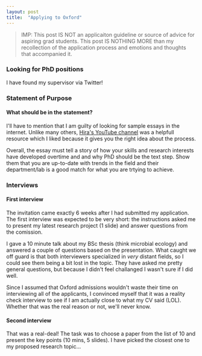 ```yaml
---
layout: post
title:  "Applying to Oxford"
---
```


> IMP: This post IS NOT an applicaiton guideline or source of advice for aspiring grad students. This post IS NOTHING MORE than my recollection of the application process and emotions and thoughts that accompanied it.

### Looking for PhD positions
I have found my supervisor via Twitter!

### Statement of Purpose

#### What should be in the statement?
I'll have to mention that I am guilty of looking for sample essays in the internet. Unlike many others, [Hira's YouTube channel](https://www.youtube.com/@oxford_phd) was a helpfull resource which I liked because it gives you the right idea about the process. 

Overall, the essay must tell a story of how your skills and research interests have developed overtime and and why PhD should be the text step. Show them that you are up-to-date with trends in the field and their department/lab is a good match for what you are trtying to achieve.

### Interviews

#### First interview
The invitation came exactly 6 weeks after I had submitted my application. The first interview was expected to be very short: the instructions asked me to present my latest research project (1 slide) and answer questions from the comission. 

I gave a 10 minute talk about my BSc thesis (think microbial ecology) and answered a couple of questions based on the presentation. What caught we off guard is that both interviewers specialized in *very* distant fields, so I could see them being a bit lost in the topic. They have asked me pretty general questions, but because I didn't feel challanged I wasn't sure if I did well.

Since I assumed that Oxford admissions wouldn't waste their time on interviewing all of the applicants, I convinced myself that it was a reality check interview to see if I am actually close to what my CV said (LOL). Whether that was the real reason or not, we'll never know.

#### Second interview
That was a real-deal! The task was to choose a paper from the list of 10 and present the key points (10 mins, 5 slides). I have picked the closest one to my proposed research topic...
